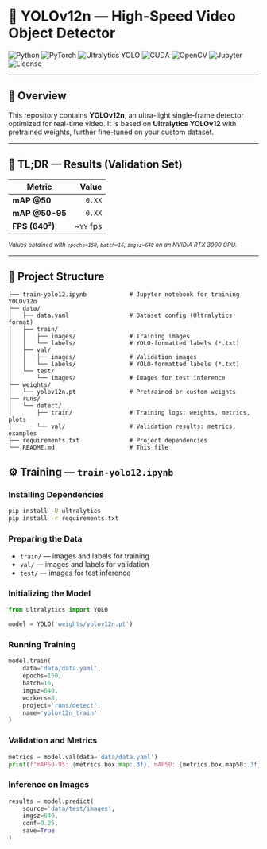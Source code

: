 # 🦆 YOLOv12n — High-Speed Video Object Detector

![Python](https://img.shields.io/badge/Python-3.9%2B-blue.svg)
![PyTorch](https://img.shields.io/badge/PyTorch-2.0%2B-red.svg)
![Ultralytics YOLO](https://img.shields.io/badge/Ultralytics-YOLOv12n-orange.svg)
![CUDA](https://img.shields.io/badge/CUDA-11.8-green.svg)
![OpenCV](https://img.shields.io/badge/OpenCV-4.x-yellow.svg)
![Jupyter](https://img.shields.io/badge/Jupyter-Notebook-lightgrey.svg)
![License](https://img.shields.io/badge/License-MIT-lightgrey.svg)

---

## 📖 Overview

This repository contains **YOLOv12n**, an ultra-light single-frame detector optimized for real-time video. It is based on **Ultralytics YOLOv12** with pretrained weights, further fine-tuned on your custom dataset.

---

## 🎯 TL;DR — Results (Validation Set)

| Metric        | Value     |
|---------------|----------:|
| **mAP @50**   | `0.XX`    |
| **mAP @50-95**| `0.XX`    |
| **FPS (640²)**| ~`YY` fps |

<sub>*Values obtained with `epochs=150`, `batch=16`, `imgsz=640` on an NVIDIA RTX 3090 GPU.*</sub>

---

## 📂 Project Structure

```text
├── train-yolo12.ipynb            # Jupyter notebook for training YOLOv12n
├── data/
│   ├── data.yaml                 # Dataset config (Ultralytics format)
│   ├── train/
│   │   ├── images/               # Training images
│   │   └── labels/               # YOLO-formatted labels (*.txt)
│   ├── val/
│   │   ├── images/               # Validation images
│   │   └── labels/               # YOLO-formatted labels (*.txt)
│   └── test/
│       └── images/               # Images for test inference
├── weights/
│   └── yolov12n.pt               # Pretrained or custom weights
├── runs/
│   └── detect/
│       ├── train/                # Training logs: weights, metrics, plots
│       └── val/                  # Validation results: metrics, examples
├── requirements.txt              # Project dependencies
└── README.md                     # This file
```

## ⚙️ Training — `train-yolo12.ipynb`

### Installing Dependencies

```bash
pip install -U ultralytics
pip install -r requirements.txt
```

### Preparing the Data

- `train/` — images and labels for training  
- `val/` — images and labels for validation  
- `test/` — images for test inference

### Initializing the Model

```python
from ultralytics import YOLO

model = YOLO('weights/yolov12n.pt')
```

### Running Training

```python
model.train(
    data='data/data.yaml',
    epochs=150,
    batch=16,
    imgsz=640,
    workers=8,
    project='runs/detect',
    name='yolov12n_train'
)
```

### Validation and Metrics

```python
metrics = model.val(data='data/data.yaml')
print(f"mAP50-95: {metrics.box.map:.3f}, mAP50: {metrics.box.map50:.3f}")
```

### Inference on Images

```python
results = model.predict(
    source='data/test/images',
    imgsz=640,
    conf=0.25,
    save=True
)
```
